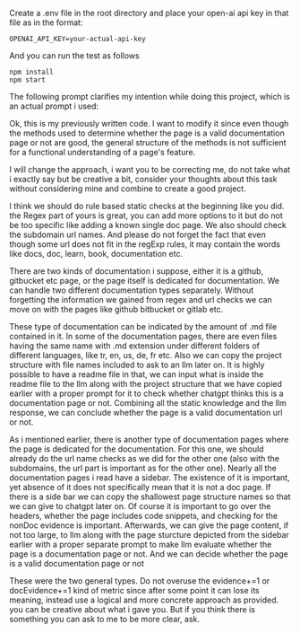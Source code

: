 Create a .env file in the root directory and place your open-ai api key in that file as in the format:

```
OPENAI_API_KEY=your-actual-api-key
```

And you can run the test as follows

```shell
npm install
npm start
```
The following prompt clarifies my intention while doing this project, which is an actual prompt i used:


Ok, this is my previously written code. I want to modify it since even though the methods used to determine whether the page is a valid documentation page or not are good, the general structure of the methods is not sufficient for a functional understanding of a page's feature. 

I will change the approach, i want you to be correcting me, do not take what i exactly say but be creative a bit, consider your thoughts about this task without considering mine and combine to create a good project. 

I think we should do rule based static checks at the beginning like you did. the Regex part of yours is great, you can add more options to it but do not be too specific like adding a known single doc page. We also should check the subdomain url names. And please do not forget the fact that even though some url does not fit in the regExp rules, it may contain the words like docs, doc, learn, book, documentation etc.

There are two kinds of documentation i suppose, either it is a github, gitbucket etc page, or the page itself is dedicated for documentation. We can handle two different documentation types separately. Without forgetting the information we gained from regex and url checks we can move on with the pages like github bitbucket or gitlab etc.

These type of documentation can be indicated by the amount of .md file contained in it. In some of the documentation pages, there are even files having the same name with .md extension under different folders of  different languages, like tr, en, us, de, fr etc. Also we can copy the project structure with file names included to ask to an llm later on. It is highly possible to have a readme file in that, we can input what is inside the readme file to the llm along with the project structure that we have copied earlier with a proper prompt for it to check whether chatgpt thinks this is a documentation page or not. Combining all the static knowledge and the llm response, we can conclude whether the page is a valid documentation url or not. 

As i mentioned earlier, there is another type of documentation pages where the page is dedicated for the documentation. For this one, we should already do the url name checks as we did for the other one (also with the subdomains, the url part is important as for the other one). Nearly all the documentation pages i read have a sidebar. The existence of it is important, yet absence of it does not specifically mean that it is not a doc page. If there is a side bar we can copy the shallowest page structure names so that we can give to chatgpt later on. Of course it is important to go over the headers, whether the page includes code snippets, and checking for the nonDoc evidence is important. Afterwards, we can give the page content, if not too large, to llm along with the page sturcture depicted from the sidebar earlier with a proper separate prompt to make llm evaluate whether the page is a documentation page or not. And we can decide whether the page is a valid documentation page or not

These were the two general types. Do not overuse the evidence+=1 or docEvidence+=1 kind of metric since after some point it can lose its meaning, instead use a logical and more concrete approach as provided. you can be creative about what i gave you. But if you think there is something you can ask to me to be more clear, ask.
